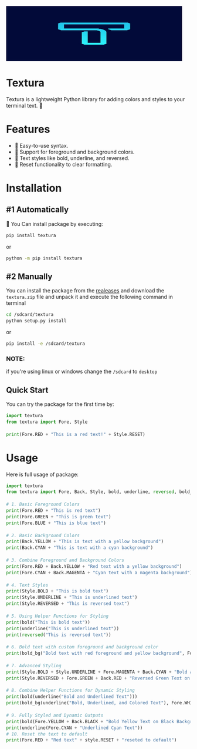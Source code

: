 <img src="TexturaLogo.png" width="480" height="150">

# Textura
Textura is a lightweight Python library for adding colors and styles to your terminal text. 🎨

# Features
- 🌟 Easy-to-use syntax.
- 🎨 Support for foreground and background colors.
- 📝 Text styles like bold, underline, and reversed.
- 🧽 Reset functionality to clear formatting.

# Installation
## #1 Automatically
📩 You Can install package by executing:
```bash
pip install textura
```
or
```bash
python -m pip install textura
```
## #2 Manually
You can install the package from the [realeases](https://github.com/MohamedLunar/textura/releases) and download the `textura.zip` file and unpack it and execute the following command in terminal
```bash
cd /sdcard/textura
python setup.py install
```
or
```bash
pip install -e /sdcard/textura
```
### NOTE:
if you're using linux or windows change the `/sdcard` to `desktop`
## Quick Start
You can try the package for the first time by:
```python
import textura
from textura import Fore, Style

print(Fore.RED + "This is a red text!" + Style.RESET)
```
# Usage
Here is full usage of package:
```python
import textura
from textura import Fore, Back, Style, bold, underline, reversed, bold_bg

# 1. Basic Foreground Colors
print(Fore.RED + "This is red text")
print(Fore.GREEN + "This is green text")
print(Fore.BLUE + "This is blue text")

# 2. Basic Background Colors
print(Back.YELLOW + "This is text with a yellow background")
print(Back.CYAN + "This is text with a cyan background")

# 3. Combine Foreground and Background Colors
print(Fore.RED + Back.YELLOW + "Red text with a yellow background")
print(Fore.CYAN + Back.MAGENTA + "Cyan text with a magenta background")

# 4. Text Styles
print(Style.BOLD + "This is bold text")
print(Style.UNDERLINE + "This is underlined text")
print(Style.REVERSED + "This is reversed text")

# 5. Using Helper Functions for Styling
print(bold("This is bold text"))
print(underline("This is underlined text"))
print(reversed("This is reversed text"))

# 6. Bold text with custom foreground and background color
print(bold_bg("Bold text with red foreground and yellow background", Fore.RED, Back.YELLOW))

# 7. Advanced Styling
print(Style.BOLD + Style.UNDERLINE + Fore.MAGENTA + Back.CYAN + "Bold and Underlined Magenta Text on Cyan Background")
print(Style.REVERSED + Fore.GREEN + Back.RED + "Reversed Green Text on Red Background")

# 8. Combine Helper Functions for Dynamic Styling
print(bold(underline("Bold and Underlined Text")))
print(bold_bg(underline("Bold, Underlined, and Colored Text"), Fore.WHITE, Back.BLUE))

# 9. Fully Styled and Dynamic Outputs
print(bold(Fore.YELLOW + Back.BLACK + "Bold Yellow Text on Black Background"))
print(underline(Fore.CYAN + "Underlined Cyan Text"))
# 10. Reset the text to default
print(Fore.RED + "Red text" + style.RESET + "reseted to default")
```
